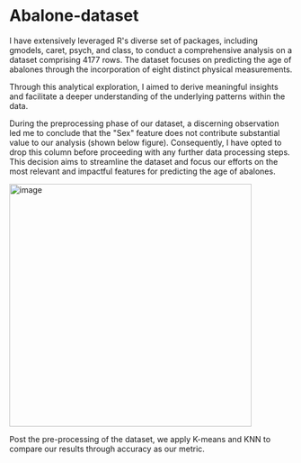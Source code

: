 # Abalone-dataset

I have extensively leveraged R's diverse set of packages, including gmodels, caret, psych, and class, to conduct a comprehensive analysis on a dataset comprising 4177 rows. The dataset focuses on predicting the age of abalones through the incorporation of eight distinct physical measurements. 

Through this analytical exploration, I aimed to derive meaningful insights and facilitate a deeper understanding of the underlying patterns within the data.

During the preprocessing phase of our dataset, a discerning observation led me to conclude that the "Sex" feature does not contribute substantial value to our analysis (shown below figure). Consequently, I have opted to drop this column before proceeding with any further data processing steps. This decision aims to streamline the dataset and focus our efforts on the most relevant and impactful features for predicting the age of abalones.

<img width="431" alt="image" src="https://github.com/rashitiwary/Abalone-dataset/assets/117954453/8b85b470-a607-4b5e-9ced-86cb233b527f">

Post the pre-processing of the dataset, we apply K-means and KNN to compare our results through accuracy as our metric. 
